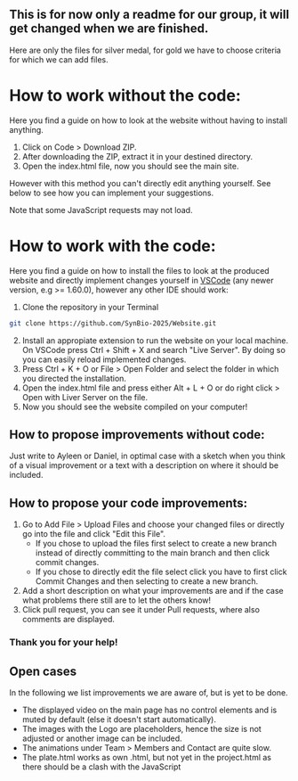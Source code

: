 ## This is for now only a readme for our group, it will get changed when we are finished.

Here are only the files for silver medal, for gold we have to choose criteria for which we can add files. 

# How to work without the code:
Here you find a guide on how to look at the website without having to install anything.
1. Click on Code > Download ZIP.
2. After downloading the ZIP, extract it in your destined directory.
3. Open the index.html file, now you should see the main site.

However with this method you can't directly edit anything yourself. See below to see how you can implement your suggestions. 

Note that some JavaScript requests may not load.

# How to work with the code:
Here you find a guide on how to install the files to look at the produced website and directly implement changes yourself in [VSCode](https://code.visualstudio.com/download) (any newer version, e.g >= 1.60.0), however any other IDE should work:
1. Clone the repository in your Terminal
```bash
git clone https://github.com/SynBio-2025/Website.git
```
2. Install an appropiate extension to run the website on your local machine. On VSCode press Ctrl + Shift + X and search "Live Server". By doing so you can easily reload implemented changes.
3. Press Ctrl + K + O or File > Open Folder and select the folder in which you directed the installation.
4. Open the index.html file and press either Alt + L + O or do right click > Open with Liver Server on the file.
5. Now you should see the website compiled on your computer!

## How to propose improvements without code:
Just write to Ayleen or Daniel, in optimal case with a sketch when you think of a visual improvement or a text with a description on where it should be included.

## How to propose your code improvements:
1. Go to Add File > Upload Files and choose your changed files or directly go into the file and click "Edit this File".
    * If you chose to upload the files first select to create a new branch instead of directly committing to the main branch and then click commit changes.
    * If you chose to directly edit the file select click you have to first click Commit Changes and then selecting to create a new branch.
2. Add a short description on what your improvements are and if the case what problems there still are to let the others know!
3. Click pull request, you can see it under Pull requests, where also comments are displayed.

### Thank you for your help!

## Open cases
In the following we list improvements we are aware of, but is yet to be done.

* The displayed video on the main page has no control elements and is muted by default (else it doesn't start automatically).
* The images with the Logo are placeholders, hence the size is not adjusted or another image can be included.
* The animations under Team > Members and Contact are quite slow.
* The plate.html works as own .html, but not yet in the project.html as there should be a clash with the JavaScript
